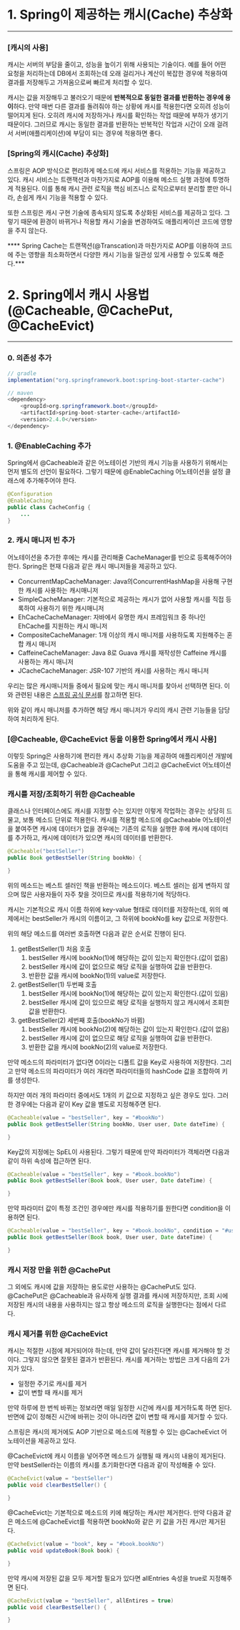 # **1. Spring이 제공하는 캐시(Cache) 추상화**

---

### **[캐시의 사용]**

캐시는 서버의 부담을 줄이고, 성능을 높이기 위해 사용되는 기술이다. 예를 들어 어떤 요청을 처리하는데 DB에서 조회하는데 오래 걸리거나 계산이 복잡한 경우에 적용하여 결과를 저장해두고 가져옴으로써 빠르게 처리할 수 있다.

캐시는 값을 저장해두고 불러오기 때문에 **반복적으로 동일한 결과를 반환하는 경우에 용이**하다. 만약 매번 다른 결과를 돌려줘야 하는 상황에 캐시를 적용한다면 오히려 성능이 떨어지게 된다. 오히려 캐시에 저장하거나 캐시를 확인하는 작업 때문에 부하가 생기기 때문이다. 그러므로 캐시는 동일한 결과를 반환하는 반복적인 작업과 시간이 오래 걸려서 서버(애플리케이션)에 부담이 되는 경우에 적용하면 좋다.

### **[Spring의 캐시(Cache) 추상화]**

스프링은 AOP 방식으로 편리하게 메소드에 캐시 서비스를 적용하는 기능을 제공하고 있다. 캐시 서비스는 트랜잭션과 마찬가지로 AOP를 이용해 메소드 실행 과정에 투명하게 적용된다. 이를 통해 캐시 관련 로직을 핵심 비즈니스 로직으로부터 분리할 뿐만 아니라, 손쉽게 캐시 기능을 적용할 수 있다.

또한 스프링은 캐시 구현 기술에 종속되지 않도록 추상화된 서비스를 제공하고 있다. 그렇기 때문에 환경이 바뀌거나 적용할 캐시 기술을 변경하여도 애플리케이션 코드에 영향을 주지 않는다.

**** Spring Cache는 트랜잭션(@Transcation)과 마찬가지로 AOP를 이용하여 코드에 주는 영향을 최소화하면서 다양한 캐시 기능을 일관성 있게 사용할 수 있도록 해준다.***

# **2. Spring에서 캐시 사용법(@Cacheable, @CachePut, @CacheEvict)**

---

### 0. 의존성 추가

```java
// gradle
implementation("org.springframework.boot:spring-boot-starter-cache")

// maven
<dependency>
    <groupId>org.springframework.boot</groupId>
    <artifactId>spring-boot-starter-cache</artifactId>
    <version>2.4.0</version>
</dependency>
```

### **1. @EnableCaching 추가**

Spring에서 @Cacheable과 같은 어노테이션 기반의 캐시 기능을 사용하기 위해서는 먼저 별도의 선언이 필요하다. 그렇기 때문에 @EnableCaching 어노테이션을 설정 클래스에 추가해주어야 한다.

```java
@Configuration
@EnableCaching
public class CacheConfig {
    ...
}
```

### **2. 캐시 매니저 빈 추가**

어노테이션을 추가한 후에는 캐시를 관리해줄 CacheManager를 빈으로 등록해주어야 한다. Spring은 현재 다음과 같은 캐시 매니저들을 제공하고 있다.

- ConcurrentMapCacheManager: Java의ConcurrentHashMap을 사용해 구현한 캐시를 사용하는 캐시매니저
- SimpleCacheManager: 기본적으로 제공하는 캐시가 없어 사용할 캐시를 직접 등록하여 사용하기 위한 캐시매니저
- EhCacheCacheManager: 자바에서 유명한 캐시 프레임워크 중 하나인 EhCache를 지원하는 캐시 매니저
- CompositeCacheManager: 1개 이상의 캐시 매니저를 사용하도록 지원해주는 혼합 캐시 매니저
- CaffeineCacheManager: Java 8로 Guava 캐시를 재작성한 Caffeine 캐시를 사용하는 캐시 매니저
- JCacheCacheManager: JSR-107 기반의 캐시를 사용하는 캐시 매니저

우리는 많은 캐시매니저들 중에서 필요에 맞는 캐시 매니저를 찾아서 선택하면 된다. 이와 관련된 내용은 [스프링 공식 문서](https://docs.spring.io/spring-framework/docs/5.0.0.M5/spring-framework-reference/html/cache.html)를 참고하면 된다.

위와 같이 캐시 매니저를 추가하면 해당 캐시 매니저가 우리의 캐시 관련 기능들을 담당하여 처리하게 된다.

### **[@Cacheable, @CacheEvict 등을 이용한 Spring에서 캐시 사용]**

이렇듯 Spring은 사용하기에 편리한 캐시 추상화 기능을 제공하여 애플리케이션 개발에 도움을 주고 있는데, @Cacheable과 @CachePut 그리고 @CacheEvict 어노테이션을 통해 캐시를 제어할 수 있다.

### **캐시를 저장/조회하기 위한 @Cacheable**

클래스나 인터페이스에도 캐시를 지정할 수는 있지만 이렇게 작업하는 경우는 상당히 드물고, 보통 메소드 단위로 적용한다. 캐시를 적용할 메소드에 @Cacheable 어노테이션을 붙여주면 캐시에 데이터가 없을 경우에는 기존의 로직을 실행한 후에 캐시에 데이터를 추가하고, 캐시에 데이터가 있으면 캐시의 데이터를 반환한다.

```java
@Cacheable("bestSeller")
public Book getBestSeller(String bookNo) {

}
```

위의 메소드는 베스트 셀러인 책을 반환하는 메소드이다. 베스트 셀러는 쉽게 변하지 않으며 많은 사용자들이 자주 찾을 것이므로 캐시를 적용하기에 적당하다.

캐시는 기본적으로 캐시 이름 하위에 key-value 형태로 데이터를 저장하는데, 위의 예제에서는 bestSeller가 캐시의 이름이고, 그 하위에 bookNo를 key 값으로 저장한다.

위의 해당 메소드를 여러번 호출하면 다음과 같은 순서로 진행이 된다.

1. getBestSeller(1) 처음 호출
    1. bestSeller 캐시에 bookNo(1)에 해당하는 값이 있는지 확인한다.(값이 없음)
    2. bestSeller 캐시에 값이 없으므로 해당 로직을 실행하여 값을 반환한다.
    3. 반환한 값을 캐시에 bookNo(1)의 value로 저장한다.
2. getBestSeller(1) 두번째 호출
    1. bestSeller 캐시에 bookNo(1)에 해당하는 값이 있는지 확인한다.(값이 있음)
    2. bestSeller 캐시에 값이 있으므로 해당 로직을 실행하지 않고 캐시에서 조회한 값을 반환한다.
3. getBestSeller(2) 세번째 호출(bookNo가 바뀜)
    1. bestSeller 캐시에 bookNo(2)에 해당하는 값이 있는지 확인한다.(값이 없음)
    2. bestSeller 캐시에 값이 없으므로 해당 로직을 실행하여 값을 반환한다.
    3. 반환한 값을 캐시에 bookNo(2)의 value로 저장한다.

만약 메소드의 파라미터가 없다면 0이라는 디폴트 값을 Key로 사용하여 저장한다. 그리고 만약 메소드의 파라미터가 여러 개라면 파라미터들의 hashCode 값을 조합하여 키를 생성한다.

하지만 여러 개의 파라미터 중에서도 1개의 키 값으로 지정하고 싶은 경우도 있다. 그러한 경우에는 다음과 같이 Key 값을 별도로 지정해주면 된다.

```java
@Cacheable(value = "bestSeller", key = "#bookNo")
public Book getBestSeller(String bookNo, User user, Date dateTime) {

}
```

Key값의 지정에는 SpEL이 사용된다. 그렇기 때문에 만약 파라미터가 객체라면 다음과 같이 하위 속성에 접근하면 된다.

```java
@Cacheable(value = "bestSeller", key = "#book.bookNo")
public Book getBestSeller(Book book, User user, Date dateTime) {

}
```

만약 파라미터 값이 특정 조건인 경우에만 캐시를 적용하기를 원한다면 condition을 이용하면 된다.

```java
@Cacheable(value = "bestSeller", key = "#book.bookNo", condition = "#user.type == 'ADMIN'")
public Book getBestSeller(Book book, User user, Date dateTime) {

}
```

### **캐시 저장 만을 위한 @CachePut**

그 외에도 캐시에 값을 저장하는 용도로만 사용하는 @CachePut도 있다. @CachePut은 @Cacheable과 유사하게 실행 결과를 캐시에 저장하지만, 조회 시에 저장된 캐시의 내용을 사용하지는 않고 항상 메소드의 로직을 실행한다는 점에서 다르다.

### **캐시 제거를 위한 @CacheEvict**

캐시는 적절한 시점에 제거되어야 하는데, 만약 값이 달라진다면 캐시를 제거해야 할 것이다. 그렇지 않으면 잘못된 결과가 반환된다. 캐시를 제거하는 방법은 크게 다음의 2가지가 있다.

- 일정한 주기로 캐시를 제거
- 값이 변할 때 캐시를 제거

만약 하루에 한 번씩 바뀌는 정보라면 매일 일정한 시간에 캐시를 제거하도록 하면 된다. 반면에 값이 정해진 시간에 바뀌는 것이 아니라면 값이 변할 때 캐시를 제거할 수 있다.

스프링은 캐시의 제거에도 AOP 기반으로 메소드에 적용할 수 있는 @CacheEvict 어노테이션을 제공하고 있다.

@CacheEvict에 캐시 이름을 넣어주면 메소드가 실행될 때 캐시의 내용이 제거된다. 만약 bestSeller라는 이름의 캐시를 초기화한다면 다음과 같이 작성해줄 수 있다.

```java
@CacheEvict(value = "bestSeller")
public void clearBestSeller() {

}
```

@CacheEvict는 기본적으로 메소드의 키에 해당하는 캐시만 제거한다. 만약 다음과 같은 메소드에 @CacheEvict를 적용하면 bookNo와 같은 키 값을 가진 캐시만 제거된다.

```java
@CacheEvict(value = "book", key = "#book.bookNo")
public void updateBook(Book book) {

}
```

만약 캐시에 저장된 값을 모두 제거할 필요가 있다면 allEntries 속성을 true로 지정해주면 된다.

```java
@CacheEvict(value = "bestSeller", allEntires = true)
public void clearBestSeller() {

}
```